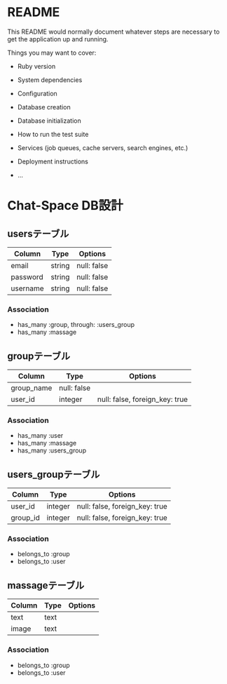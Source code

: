 # README

This README would normally document whatever steps are necessary to get the
application up and running.

Things you may want to cover:

* Ruby version

* System dependencies

* Configuration

* Database creation

* Database initialization

* How to run the test suite

* Services (job queues, cache servers, search engines, etc.)

* Deployment instructions

* ...
# Chat-Space DB設計
## usersテーブル
|Column|Type|Options|
|------|----|-------|
|email|string|null: false|
|password|string|null: false|
|username|string|null: false|
### Association
- has_many :group, through: :users_group
- has_many :massage

## groupテーブル
|Column|Type|Options|
|------|----|-------|
|group_name|null: false|
|user_id|integer|null: false, foreign_key: true|
### Association
- has_many :user
- has_many :massage
- has_many :users_group

## users_groupテーブル
|Column|Type|Options|
|------|----|-------|
|user_id|integer|null: false, foreign_key: true|
|group_id|integer|null: false, foreign_key: true|
### Association
- belongs_to :group
- belongs_to :user

## massageテーブル
|Column|Type|Options|
|------|----|-------|
|text|text||
|image|text||

### Association
- belongs_to :group
- belongs_to :user